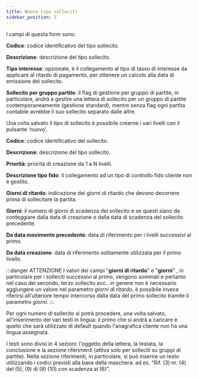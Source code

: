 ```yaml
---
title: Nuovo tipo solleciti
sidebar_position: 3
---
```


I campi di questa form sono:

**Codice**: codice identificativo del tipo sollecito.

**Descrizione**: descrizione del tipo sollecito.

**Tipo interesse**: opzionale, è il collegamento al tipo di tasso di interesse da applicare al ritardo di pagamento, per ottenere un calcolo alla data di emissione del sollecito.

**Sollecito per gruppo partite**: il flag di gestione per gruppo di partite, in particolare, andrà a gestire una lettera di sollecito per un gruppo di partite contemporaneamente (gestione standard), mentre senza flag ogni partita contabile avrebbe il suo sollecito separato dalle altre.

Una volta salvato il tipo di sollecito è possibile crearne i vari livelli con il pulsante ‘nuovo'.

**Codice**: codice identificativo del sollecito.

**Descrizione**: descrizione del tipo sollecito.

**Priorità**: priorità di creazione da 1 a N livelli.

**Descrizione tipo fido**: il collegamento ad un tipo di controllo fido cliente non è gestito.

**Giorni di ritardo**: indicazione dei giorni di ritardo che devono decorrere prima di sollecitare la partita.

**Giorni**: il numero di giorni di scadenza del sollecito e se questi siano da conteggiare dalla data di creazione o dalla data di scadenza del sollecito precedente.

**Da data movimento precedente**: data di riferimento per i livelli successivi al primo.

**Da data creazione**: data di riferimento solitamente utilizzata per il primo livello.

:::danger ATTENZIONE
I valori dei campi "**giorni di ritardo**" e "**giorni**" , in particolare per i solleciti successivi al primo, vengono sommati e pertanto nel caso del secondo, terzo sollecito ecc.. in genere non è necessario aggiungere un valore nel parametro *giorni di ritardo*, è possibile invece riferirsi all'ulteriore tempo intercorso dalla data del primo sollecito  tramite il parametro *giorni*.
:::

Per ogni numero di sollecito si potrà procedere, una volta salvato, all'inserimento dei vari testi in lingua: il primo che si andrà a caricare è quello che sarà utilizzato di default quando l'anagrafica cliente non ha una lingua assegnata.

I testi sono divisi in 4 sezioni: l'oggetto della lettera, la testata, la conclusione e la sezione riferimenti (attiva solo per solleciti su gruppi di partite). Nella sezione riferimenti, in particolare, si può inserire un testo utilizzando i codici previsti alla base della maschera: ad es. “Rif. (3) nr. (4) del (5), (9) di (8) (10) con scadenza al (6)”.






